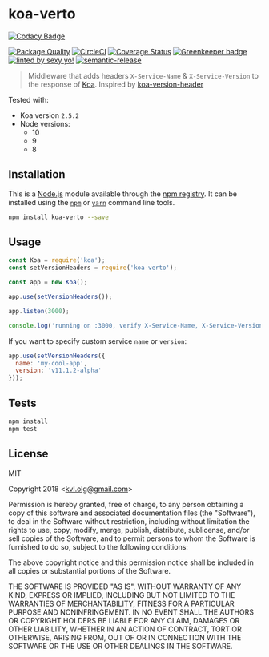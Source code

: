 # koa-verto

[![Codacy Badge](https://api.codacy.com/project/badge/Grade/29f657a1d6484ec5bd4bb76f02fc73fc)](https://app.codacy.com/app/oleg-koval/koa-verto?utm_source=github.com&utm_medium=referral&utm_content=oleg-koval/koa-verto&utm_campaign=Badge_Grade_Dashboard)

[![Package Quality][pq-image]][pq-link]
[![CircleCI][ci-image]][ci-url]
[![Coverage Status][coveralls-image]][coveralls-url]
[![Greenkeeper badge][greenkeeper-image]][greenkeeper-url]
[![linted by sexy yo!][sexy-image]][sexy-url]
[![semantic-release][semantic-image]][semantic-url]

> Middleware that adds headers `X-Service-Name` & `X-Service-Version` to the response of [Koa][koalink]. Inspired by [koa-version-header][koa-version-header-link]

Tested with:
- Koa version `2.5.2`
- Node versions:
  - 10
  - 9
  - 8

## Installation

This is a [Node.js][nodejslink] module available through the
[npm registry][npmlink]. It can be installed using the
[`npm`](https://docs.npmjs.com/getting-started/installing-npm-packages-locally)
or
[`yarn`][yarnlink]
command line tools.

```sh
npm install koa-verto --save
```

## Usage

```javascript
const Koa = require('koa');
const setVersionHeaders = require('koa-verto');

const app = new Koa();

app.use(setVersionHeaders());

app.listen(3000);

console.log('running on :3000, verify X-Service-Name, X-Service-Version headers')
```

If you want to specify custom service `name` or `version`:

```javascript
app.use(setVersionHeaders({
  name: 'my-cool-app',
  version: 'v11.1.2-alpha'
}));
```


## Tests

```sh
npm install
npm test
```

## License

MIT

Copyright 2018 &lt;kvl.olg@gmail.com&gt;

Permission is hereby granted, free of charge, to any person obtaining a copy of this software and associated documentation files (the "Software"), to deal in the Software without restriction, including without limitation the rights to use, copy, modify, merge, publish, distribute, sublicense, and/or sell copies of the Software, and to permit persons to whom the Software is furnished to do so, subject to the following conditions:

The above copyright notice and this permission notice shall be included in all copies or substantial portions of the Software.

THE SOFTWARE IS PROVIDED "AS IS", WITHOUT WARRANTY OF ANY KIND, EXPRESS OR IMPLIED, INCLUDING BUT NOT LIMITED TO THE WARRANTIES OF MERCHANTABILITY, FITNESS FOR A PARTICULAR PURPOSE AND NONINFRINGEMENT. IN NO EVENT SHALL THE AUTHORS OR COPYRIGHT HOLDERS BE LIABLE FOR ANY CLAIM, DAMAGES OR OTHER LIABILITY, WHETHER IN AN ACTION OF CONTRACT, TORT OR OTHERWISE, ARISING FROM, OUT OF OR IN CONNECTION WITH THE SOFTWARE OR THE USE OR OTHER DEALINGS IN THE SOFTWARE.


[koalink]:https://github.com/koajs/koa
[nodejslink]:https://nodejs.org/
[npmlink]:https://www.npmjs.com/
[yarnlink]:https://yarnpkg.com/en/
[npm-icon]:https://nodei.co/npm/koa-verto.png?downloads=true
[npm-url]:https://npmjs.org/package/koa-verto
[ci-image]:https://circleci.com/gh/oleg-koval/koa-verto.svg?style=svg&circle-token=429e187127f1ef2268bdebc45b9ca804003b8ffa
[ci-url]:https://circleci.com/gh/oleg-koval/koa-verto/tree/master
[greenkeeper-image]:https://badges.greenkeeper.io/oleg-koval/koa-verto.svg
[greenkeeper-url]:https://greenkeeper.io/
[sexy-image]:https://img.shields.io/badge/linted%20by-sexy%20yo!-brightgreen.svg
[sexy-url]:https://github.com/markelog/eslint-config-sexy
[semantic-image]:https://img.shields.io/badge/%20%20%F0%9F%93%A6%F0%9F%9A%80-semantic--release-e10079.svg
[semantic-url]:https://github.com/semantic-release/semantic-release
[koa-version-header-link]:https://github.com/bahmutov/koa-version-header
[pq-image]:http://npm.packagequality.com/shield/koa-verto.svg
[pq-link]:http://packagequality.com/#?package=koa-verto
[coveralls-image]:https://coveralls.io/repos/github/oleg-koval/koa-verto/badge.svg?branch=master
[coveralls-url]:https://coveralls.io/github/oleg-koval/koa-verto?branch=add-code-coverage
